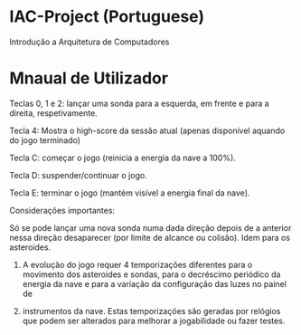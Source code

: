 # IAC-Project (Portuguese)
Introdução a Arquitetura de Computadores

# Mnaual de Utilizador
Teclas 0, 1 e 2: lançar uma sonda para a esquerda, em frente e para a direita, 
respetivamente. 

Tecla 4: Mostra o high-score da sessão atual (apenas disponível aquando do 
jogo terminado) 

Tecla C: começar o jogo (reinicia a energia da nave a 100%). 

Tecla D: suspender/continuar o jogo. 

Tecla E: terminar o jogo (mantém visível a energia final da nave). 

Considerações importantes: 

Só se pode lançar uma nova sonda numa dada direção depois de a anterior 
nessa direção desaparecer (por limite de alcance ou colisão). Idem para os 
asteroides. 

1. A evolução do jogo requer 4 temporizações diferentes para o movimento 
dos asteroides e sondas, para o decréscimo periódico da energia da 
nave e para a variação da configuração das luzes no painel de 
 
2. instrumentos da nave. Estas temporizações são geradas por relógios 
que podem ser alterados para melhorar a jogabilidade ou fazer testes.
